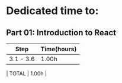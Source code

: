 # Dedicated time to:

## Part 01: Introduction to React

| Step  		  |  Time(hours) |
|  ---  		  |  ---    |
|   3.1 - 3.6     |   1.00h |

| TOTAL			  |   1.00h |